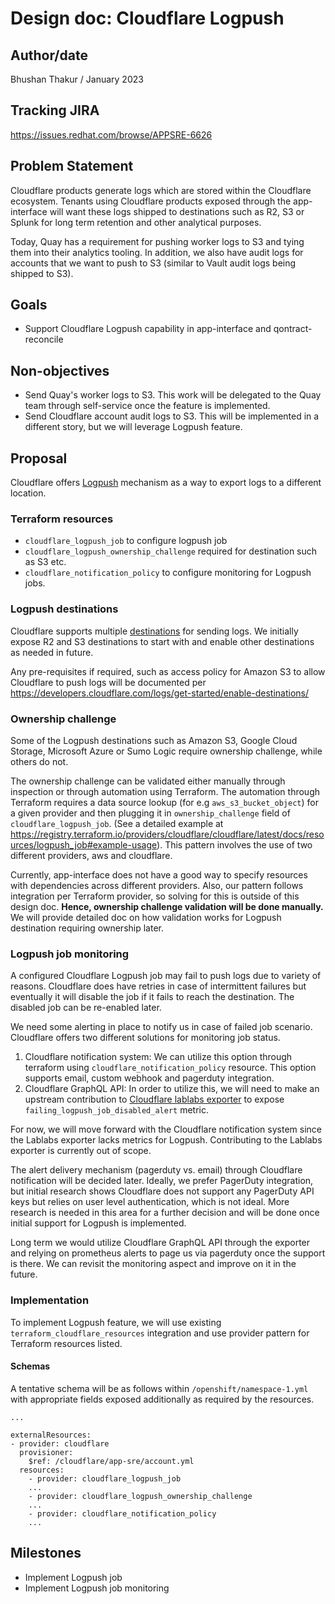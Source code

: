 # Design doc: Cloudflare Logpush
## Author/date


Bhushan Thakur / January 2023


## Tracking JIRA
https://issues.redhat.com/browse/APPSRE-6626


## Problem Statement



Cloudflare products generate logs which are stored within the Cloudflare ecosystem. Tenants using Cloudflare products exposed through the app-interface will want these logs shipped to destinations such as R2, S3 or Splunk for long term retention and other analytical purposes.


Today, Quay has a requirement for pushing worker logs to S3 and tying them into their analytics tooling. In addition, we also have audit logs for accounts that we want to push to S3 (similar to Vault audit logs being shipped to S3).


## Goals
* Support Cloudflare Logpush capability in app-interface and qontract-reconcile


## Non-objectives
* Send Quay's worker logs to S3. This work will be delegated to the Quay team through self-service once the feature is implemented.
* Send Cloudflare account audit logs to S3. This will be implemented in a different story, but we will leverage Logpush feature.


## Proposal


Cloudflare offers [Logpush](https://developers.cloudflare.com/logs/about/) mechanism as a way to export logs to a different location.


### Terraform resources
* `cloudflare_logpush_job` to configure logpush job
* `cloudflare_logpush_ownership_challenge` required for destination such as S3 etc.
* `cloudflare_notification_policy` to configure monitoring for Logpush jobs.


### Logpush destinations
Cloudflare supports multiple [destinations](https://developers.cloudflare.com/logs/get-started/enable-destinations/) for sending logs. We initially expose R2 and S3 destinations to start with and enable other destinations as needed in future.

Any pre-requisites if required, such as access policy for Amazon S3 to allow Cloudflare to push logs will be documented per https://developers.cloudflare.com/logs/get-started/enable-destinations/ 



### Ownership challenge
Some of the Logpush destinations such as Amazon S3, Google Cloud Storage, Microsoft Azure or Sumo Logic require ownership challenge, while others do not.


The ownership challenge can be validated either manually through inspection or through automation using Terraform. The automation through Terraform requires a data source lookup (for e.g `aws_s3_bucket_object`) for a given provider and then plugging it in `ownership_challenge` field of `cloudflare_logpush_job`. (See a detailed example at https://registry.terraform.io/providers/cloudflare/cloudflare/latest/docs/resources/logpush_job#example-usage). This pattern involves the use of two different providers, aws and cloudflare.


Currently, app-interface does not have a good way to specify resources with dependencies across different providers. Also, our pattern follows integration per Terraform provider, so solving for this is outside of this design doc. **Hence, ownership challenge validation will be done manually.** We will provide detailed doc on how validation works for Logpush destination requiring ownership later. 


### Logpush job monitoring
A configured Cloudflare Logpush job may fail to push logs due to variety of reasons. Cloudflare does have retries in case of intermittent failures but eventually it will disable the job if it fails to reach the destination. The disabled job can be re-enabled later.

We need some alerting in place to notify us in case of failed job scenario.
Cloudflare offers two different solutions for monitoring job status.
1. Cloudflare notification system: We can utilize this option through terraform using `cloudflare_notification_policy` resource. This option supports email, custom webhook and pagerduty integration.
2. Cloudflare GraphQL API: In order to utilize this, we will need to make an upstream contribution to [Cloudflare lablabs exporter](https://github.com/lablabs/cloudflare-exporter) to expose `failing_logpush_job_disabled_alert` metric.


For now, we will move forward with the Cloudflare notification system since the Lablabs exporter lacks metrics for Logpush. Contributing to the Lablabs exporter is currently out of scope.


The alert delivery mechanism (pagerduty vs. email) through Cloudflare notification will be decided later. Ideally, we prefer PagerDuty integration, but initial research shows Cloudflare does not support any PagerDuty API keys but relies on user level authentication, which is not ideal. More research is needed in this area for a further decision and will be done once initial support for Logpush is implemented.


Long term we would utilize Cloudflare GraphQL API through the exporter and relying on prometheus alerts to page us via pagerduty once the support is there. We can revisit the monitoring aspect and improve on it in the future.


### Implementation

To implement Logpush feature, we will use existing `terraform_cloudflare_resources` integration and use provider pattern for Terraform resources listed.

#### Schemas

A tentative schema will be as follows within `/openshift/namespace-1.yml` with appropriate fields exposed additionally as required by the resources.


```
...

externalResources:
- provider: cloudflare
  provisioner:
    $ref: /cloudflare/app-sre/account.yml
  resources:
    - provider: cloudflare_logpush_job
    ...
    - provider: cloudflare_logpush_ownership_challenge
    ...
    - provider: cloudflare_notification_policy
    ...
```


## Milestones
* Implement Logpush job
* Implement Logpush job monitoring
